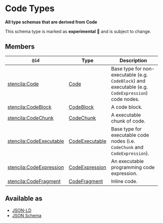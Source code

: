 # Code Types

**All type schemas that are derived from Code**

This schema type is marked as **experimental** 🧪 and is subject to change.

## Members

| `@id`                                                                     | Type                                | Description                                                                                        |
| ------------------------------------------------------------------------- | ----------------------------------- | -------------------------------------------------------------------------------------------------- |
| [stencila:Code](https://schema.stenci.la/Code.jsonld)                     | [Code](Code.md)                     | Base type for non-executable (e.g. `CodeBlock`) and executable (e.g. `CodeExpression`) code nodes. |
| [stencila:CodeBlock](https://schema.stenci.la/CodeBlock.jsonld)           | [CodeBlock](CodeBlock.md)           | A code block.                                                                                      |
| [stencila:CodeChunk](https://schema.stenci.la/CodeChunk.jsonld)           | [CodeChunk](CodeChunk.md)           | A executable chunk of code.                                                                        |
| [stencila:CodeExecutable](https://schema.stenci.la/CodeExecutable.jsonld) | [CodeExecutable](CodeExecutable.md) | Base type for executable code nodes (i.e. `CodeChunk` and `CodeExpression`).                       |
| [stencila:CodeExpression](https://schema.stenci.la/CodeExpression.jsonld) | [CodeExpression](CodeExpression.md) | An executable programming code expression.                                                         |
| [stencila:CodeFragment](https://schema.stenci.la/CodeFragment.jsonld)     | [CodeFragment](CodeFragment.md)     | Inline code.                                                                                       |

## Available as

- [JSON-LD](https://schema.stenci.la/stencila.jsonld)
- [JSON Schema](https://schema.stenci.la/v1/CodeTypes.schema.json)

